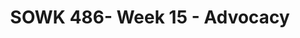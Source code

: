 ---
layout: single_embed_slide
title: "SOWK 486- Week 15 - Advocacy"
presentation_id: lp9CWl
canonical_url: /presentations/lp9CWl/
slides:
  - slide_name: ../deck-7573-large-0.jpeg
    slide_thumbnail: ../deck-7573-thumb-0.jpeg
    slide_text: >
      <p>Advocacy
      Developing Resources, Advocacy, and Organizing as Intervention Strategies
      Jacob Campbell, LICSW Heritage University
      Fall 2021 SOWK 486</p>
      
  - slide_name: ../deck-7573-large-1.jpeg
    slide_thumbnail: ../deck-7573-thumb-1.jpeg
    slide_text: >
      <p>Agenda
      Plan for Today
      What is advocacy and why do we do it Making the connection between micro-practice and macro-practice Skills for Policy Practice Knowing what to change within an organization</p>
      
  - slide_name: ../deck-7573-large-2.jpeg
    slide_thumbnail: ../deck-7573-thumb-2.jpeg
    slide_text: >
      <p>Intervention Disciplines in Social Work Are All Practices Equal?
      Direct Service Practice
      Community Practice
      Administrative Practice Policy Practice
      (Popple &amp; Leighninger, 2014)</p>
      
  - slide_name: ../deck-7573-large-3.jpeg
    slide_thumbnail: ../deck-7573-thumb-3.jpeg
    slide_text: >
      <p>Intervention Disciplines in Social Work Are All Practices Equal?
      Direct Service Practice
      Administrative Practice
      Community Practice
      Policy Practice
      Policy Advocacy
      e orts to change policies in legislative, agency, and community settings by establishing new policies, improving existing ones, or defeating the policy initiatives of other people we mean policy practice that aims to help relatively powerless groups
      ff
      (Popple &amp; Leighninger, 2014)</p>
      
  - slide_name: ../deck-7573-large-4.jpeg
    slide_thumbnail: ../deck-7573-thumb-4.jpeg
    slide_text: >
      <p>Linking Micro and Macro Practice The Micro-to-Macro Continuum
      Macro Actions To what extent are the individual problems pervasive among the larger group experience to which the individual belongs?
      Micro Observations (Hepworth et al., 2017)</p>
      
  - slide_name: ../deck-7573-large-5.jpeg
    slide_thumbnail: ../deck-7573-thumb-5.jpeg
    slide_text: >
      <p>What Are the Needs? Types of Needs
      Needs Assessment:
      Understanding and documenting the nature and the extent of resource needs in a community.
      Normative Needs:
      A gap or discrepancy between a need considered to be a norm and the resources that exist to respond to that need
      Demand Needs:
      The needs of a particular group or community to address deprivation, the absence of a resource, or a particular concern
      Resilience
      Agencies listed are
      Key on Reverse
      supporting efforts to
      Prevention/Promotion
      build resilience in families and children.
      (Hepworth et al., 2017)
      Intervention
      reduce ACEs and -
      Crisis Change County</p>
      
  - slide_name: ../deck-7573-large-6.jpeg
    slide_thumbnail: ../deck-7573-thumb-6.jpeg
    slide_text: >
      <p>Making the Micro to Macro Connection Practice Thinking About Macro Practice
      Working in small groups develop a list of the micro level problems or conditions presented by clients in the practicum or employment agency.
      Photo by Matt Collamer on Unsplash
      (Hepworth et al., 2017)</p>
      
  - slide_name: ../deck-7573-large-7.jpeg
    slide_thumbnail: ../deck-7573-thumb-7.jpeg
    slide_text: >
      <p>Making the Micro to Macro Connection Practice Thinking About Macro Practice
      What pervasive patterns are observed in the list of the problems or conditions of the clients? From the list, select 2–3 primary client problems or conditions. What are the macro-level issues that appear to in luence the problems or conditions experienced by clients? How would the group document the extent of the problem or condition? Does the presenting problem or condition appear to disproportionately a ect a segment of the client population? What are additional group insights and observations about micro to macro problems and conditions experienced by clients? What is the role of social workers involved in direct practice social work in resolving micro client issues that are in luenced by macro social problems or conditions? Prepare a summary of the group’s indings and ideas about and what the group believes should be done.
      ff
      f
      f
      f
      (Hepworth et al., 2017)</p>
      
  - slide_name: ../deck-7573-large-8.jpeg
    slide_thumbnail: ../deck-7573-thumb-8.jpeg
    slide_text: >
      <p>Case Advocacy
      Cause Advocacy</p>
      
  - slide_name: ../deck-7573-large-9.jpeg
    slide_thumbnail: ../deck-7573-thumb-9.jpeg
    slide_text: >
      <p>Skills for Policy Practice
      Four Skills that Policy Practitioners Need
      Political Skills
      Analytic Skills
      Interactional Skills
      gain and use power and to develop and implement political strategy
      evaluate social problems and develop policy proposals, to analyze the severity of speci ic problems, to identify the barriers to policy implementation, and to develop strategies for assessing programs
      participate in task groups, such as committees and coalitions, and to persuade other people to support speci ic policies
      Valueclarifying Skills identify relevant ethical principles when engaging in policy practice.
      f
      f
      (Popple &amp; Leighninger, 2014)</p>
      
  - slide_name: ../deck-7573-large-10.jpeg
    slide_thumbnail: ../deck-7573-thumb-10.jpeg
    slide_text: >
      <p>Skills for Policy Practice
      Four Skills that Policy Practitioners Need
      Political Skills
      • Using the mass media • Taking a personal position
      Analytic Skills
      Interactional Skills
      • Advocating a position with a decision maker • Seeking positions of power • Empowering others
      Value-clarifying Skills
      (Popple &amp; Leighninger, 2014)</p>
      
  - slide_name: ../deck-7573-large-11.jpeg
    slide_thumbnail: ../deck-7573-thumb-11.jpeg
    slide_text: >
      <p>Skills for Policy Practice
      Four Skills that Policy Practitioners Need
      Political Skills
      • Orchestrating pressure on decision-makers
      Analytic Skills
      • Finding resources to fund advocacy projects
      Interactional Skills
      • Developing and using personal power resources
      Value-clarifying Skills
      • Donating time /resources to an advocacy group (Popple &amp; Leighninger, 2014)</p>
      
  - slide_name: ../deck-7573-large-12.jpeg
    slide_thumbnail: ../deck-7573-thumb-12.jpeg
    slide_text: >
      <p>Skills for Policy Practice
      Four Skills that Policy Practitioners Need
      Political Skills
      Analytic Skills
      Interactional Skills
      • Advocating for the needs of a client • Participating in a demonstration • Initiating litigation to change policies
      Value-clarifying Skills
      (Popple &amp; Leighninger, 2014)</p>
      
  - slide_name: ../deck-7573-large-13.jpeg
    slide_thumbnail: ../deck-7573-thumb-13.jpeg
    slide_text: >
      <p>Skills for Policy Practice
      Four Skills that Policy Practitioners Need
      Political Skills
      Analytic Skills
      • Participating in a political campaign • Registering voters
      Interactional Skills
      Value-clarifying Skills
      (Popple &amp; Leighninger, 2014)</p>
      
  - slide_name: ../deck-7573-large-14.jpeg
    slide_thumbnail: ../deck-7573-thumb-14.jpeg
    slide_text: >
      <p>Skills for Policy Practice
      Four Skills that Policy Practitioners Need • Developing a proposal
      Political Skills
      • Calculating trade-o s • Doing force ield analysis
      Analytic Skills
      • Using social science • Conducting a marketing study
      Interactional Skills
      Value-clarifying Skills
      ff
      f
      (Popple &amp; Leighninger, 2014)</p>
      
  - slide_name: ../deck-7573-large-15.jpeg
    slide_thumbnail: ../deck-7573-thumb-15.jpeg
    slide_text: >
      <p>Skills for Policy Practice
      Four Skills that Policy Practitioners Need
      Political Skills
      • Using the Internet • Working with budgets
      Analytic Skills
      • Finding funding sources • Diagnosing audiences
      Interactional Skills
      • Designing a presentation
      Value-clarifying Skills
      (Popple &amp; Leighninger, 2014)</p>
      
  - slide_name: ../deck-7573-large-16.jpeg
    slide_thumbnail: ../deck-7573-thumb-16.jpeg
    slide_text: >
      <p>Skills for Policy Practice
      Four Skills that Policy Practitioners Need
      Political Skills
      • Diagnosing barriers to implementation
      Analytic Skills
      • Developing strategy to improve implementation
      Interactional Skills
      • Developing political strategy
      Value-clarifying Skills
      (Popple &amp; Leighninger, 2014)</p>
      
  - slide_name: ../deck-7573-large-17.jpeg
    slide_thumbnail: ../deck-7573-thumb-17.jpeg
    slide_text: >
      <p>Skills for Policy Practice
      Four Skills that Policy Practitioners Need
      Political Skills
      Analytic Skills
      Interactional Skills
      • Analyzing the context of policies and issues • Designing policy assessments • Selecting a policy practice style
      Value-clarifying Skills
      (Popple &amp; Leighninger, 2014)</p>
      
  - slide_name: ../deck-7573-large-18.jpeg
    slide_thumbnail: ../deck-7573-thumb-18.jpeg
    slide_text: >
      <p>Skills for Policy Practice
      Four Skills that Policy Practitioners Need
      Political Skills
      • Coalition building • Making a presentation
      Analytic Skills
      Interactional Skills
      • Building personal power • Task group formation and maintenance • Managing con lict
      Value-clarifying Skills
      f
      (Popple &amp; Leighninger, 2014)</p>
      
  - slide_name: ../deck-7573-large-19.jpeg
    slide_thumbnail: ../deck-7573-thumb-19.jpeg
    slide_text: >
      <p>Skills for Policy Practice
      Four Skills that Policy Practitioners Need
      Political Skills
      • Identifying and using irst ethical principles
      Analytic Skills
      • Engaging in utilitarian ethical reasoning
      Interactional Skills
      Value-clarifying Skills
      f
      (Popple &amp; Leighninger, 2014)</p>
      
  - slide_name: ../deck-7573-large-20.jpeg
    slide_thumbnail: ../deck-7573-thumb-20.jpeg
    slide_text: >
      <p>Skills for Policy Practice
      Four Skills that Policy Practitioners Need
      • Considering practical factors that in luence ethical choices
      Political Skills
      Analytic Skills
      • Integrating di erent ethical considerations in speci ic situations
      Interactional Skills
      Value-clarifying Skills
      f
      f
      ff
      (Popple &amp; Leighninger, 2014)</p>
      
  - slide_name: ../deck-7573-large-21.jpeg
    slide_thumbnail: ../deck-7573-thumb-21.jpeg
    slide_text: >
      <p>Gentlemen, you need to put more armour-plate where the holes aren’t because that’s where the holes were on the airplanes that didn’t return — Abraham Wald 1942
      What Do We Focus On</p>
      
  - slide_name: ../deck-7573-large-22.jpeg
    slide_thumbnail: ../deck-7573-thumb-22.jpeg
    slide_text: >
      <p>Areas of Focus in Organizations Culture and Environment of Organizations
      • Organizational policies or practices and sta behavior that fail to promote client dignity and worth • Institutionalized racism and discrimination
      ff
      • Cultural competence at the organizational level</p>
      
---